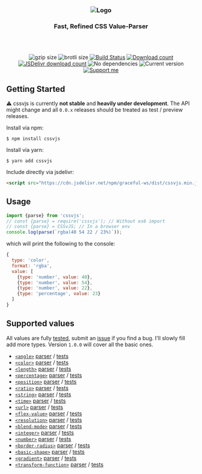 <h3 align="center">
    <img src="https://user-images.githubusercontent.com/30767528/66331928-e7055100-e933-11e9-962b-58d0c4378b26.png" alt="Logo">
</h3>

<h3 align="center">
    Fast, Refined CSS Value-Parser
</h3>

<br/>
<br/>

<p align="center">
  <img alt="gzip size" src="https://img.badgesize.io/https://raw.githubusercontent.com/Simonwep/cssvjs/master/dist/cssvjs.min.js?compression=gzip&style=flat-square">
  <img alt="brotli size" src="https://img.badgesize.io/https://raw.githubusercontent.com/Simonwep/cssvjs/master/dist/cssvjs.min.js?compression=brotli&style=flat-square">
   <a href="https://travis-ci.org/Simonwep/cssvjs"><img
     alt="Build Status"
     src="https://img.shields.io/travis/Simonwep/cssvjs.svg?style=popout-square"></a>
  <a href="https://www.npmjs.com/package/cssvjs"><img
     alt="Download count"
     src="https://img.shields.io/npm/dm/cssvjs.svg?style=popout-square"></a>
  <a href="https://www.jsdelivr.com/package/npm/cssvjs"><img
     alt="JSDelivr download count"
     src="https://data.jsdelivr.com/v1/package/npm/cssvjs/badge"></a>
  <img alt="No dependencies" src="https://img.shields.io/badge/dependencies-none-d41af0.svg?style=popout-square">
  <img alt="Current version"
       src="https://img.shields.io/github/tag/Simonwep/cssvjs.svg?color=f01ab6&label=version&style=flat-square">
  <a href="https://www.patreon.com/simonwep"><img
     alt="Support me"
     src="https://img.shields.io/badge/patreon-support-f01a6c.svg?style=popout-square"></a>
</p>

## Getting Started
⚠ cssvjs is currently **not stable** and **heavily under development**.
The API might change and all `0.0.x` releases should be treated as test / preview releases.

Install via npm:
```shell
$ npm install cssvjs
```

Install via yarn:
```shell
$ yarn add cssvjs
```

Include directly via jsdelivr:
```html
<script src="https://cdn.jsdelivr.net/npm/graceful-ws/dist/cssvjs.min.js"></script>
```

## Usage
```js 
import {parse} from 'cssvjs';
// const {parse} = require('cssvjs'); // Without es6 import
// const {parse} = CSSvJS; // In a browser env
console.log(parse(`rgba(40 54 22 / 23%)`));
```

which will print the following to the console:
```js
{
  type: 'color',
  format: 'rgba',
  value: [
    {type: 'number', value: 40},
    {type: 'number', value: 54},
    {type: 'number', value: 22},
    {type: 'percentage', value: 23}
  ]
}
```

## Supported values
All values are fully [tested](https://github.com/Simonwep/cssvjs/tree/master/test/css), submit an [issue](https://github.com/Simonwep/cssvjs/issues/new) if you find a bug.
I'll slowly fill add more types. Version `1.0.0` will cover all the basic ones.

* [`<angle>`](https://developer.mozilla.org/en-US/docs/Web/CSS/angle) [parser](https://github.com/Simonwep/cssvjs/blob/master/src/lib/ast/css/angle.js) / [tests](https://github.com/Simonwep/cssvjs/blob/master/test/css/angle.test.js)
* [`<color>`](https://developer.mozilla.org/en-US/docs/Web/CSS/color_value) [parser](https://github.com/Simonwep/cssvjs/blob/master/src/lib/ast/css/color) / [tests](https://github.com/Simonwep/cssvjs/blob/master/test/css/color.test.js)
* [`<length>`](https://developer.mozilla.org/en-US/docs/Web/CSS/length) [parser](https://github.com/Simonwep/cssvjs/blob/master/src/lib/ast/css/length.js) / [tests](https://github.com/Simonwep/cssvjs/blob/master/test/css/length.test.js)
* [`<percentage>`](https://developer.mozilla.org/en-US/docs/Web/CSS/percentage) [parser](https://github.com/Simonwep/cssvjs/blob/master/src/lib/ast/css/percentage.js) / [tests](https://github.com/Simonwep/cssvjs/blob/master/test/css/percentage.test.js)
* [`<position>`](https://developer.mozilla.org/en-US/docs/Web/CSS/position_value) [parser](https://github.com/Simonwep/cssvjs/blob/master/src/lib/ast/css/position.js) / [tests](https://github.com/Simonwep/cssvjs/blob/master/test/css/position.test.js)
* [`<ratio>`](https://developer.mozilla.org/en-US/docs/Web/CSS/ratio) [parser](https://github.com/Simonwep/cssvjs/blob/master/src/lib/ast/css/ratio.js) / [tests](https://github.com/Simonwep/cssvjs/blob/master/test/css/ratio.test.js)
* [`<string>`](https://developer.mozilla.org/en-US/docs/Web/CSS/string) [parser](https://github.com/Simonwep/cssvjs/blob/master/src/lib/ast/css/string.js) / [tests](https://github.com/Simonwep/cssvjs/blob/master/test/css/string.test.js)
* [`<time>`](https://developer.mozilla.org/en-US/docs/Web/CSS/time) [parser](https://github.com/Simonwep/cssvjs/blob/master/src/lib/ast/css/time.js) / [tests](https://github.com/Simonwep/cssvjs/blob/master/test/css/time.test.js)
* [`<url>`](https://developer.mozilla.org/en-US/docs/Web/CSS/url) [parser](https://github.com/Simonwep/cssvjs/blob/master/src/lib/ast/css/url.js) / [tests](https://github.com/Simonwep/cssvjs/blob/master/test/css/url.test.js)
* [`<flex-value>`](https://developer.mozilla.org/en-US/docs/Web/CSS/flex_value) [parser](https://github.com/Simonwep/cssvjs/blob/master/src/lib/ast/css/flex-value.js) / [tests](https://github.com/Simonwep/cssvjs/blob/master/test/css/flex-value.test.js)
* [`<resolution>`](https://developer.mozilla.org/en-US/docs/Web/CSS/resolution) [parser](https://github.com/Simonwep/cssvjs/blob/master/src/lib/ast/css/resolution.js) / [tests](https://github.com/Simonwep/cssvjs/blob/master/test/css/resolution.test.js)
* [`<blend-mode>`](https://developer.mozilla.org/en-US/docs/Web/CSS/blend-mode) [parser](https://github.com/Simonwep/cssvjs/blob/master/src/lib/ast/css/blend-mode.js) / [tests](https://github.com/Simonwep/cssvjs/blob/master/test/css/blend-mode.test.js)
* [`<integer>`](https://developer.mozilla.org/en-US/docs/Web/CSS/integer) [parser](https://github.com/Simonwep/cssvjs/blob/master/src/lib/ast/css/integer.js) / [tests](https://github.com/Simonwep/cssvjs/blob/master/test/css/integer.test.js)
* [`<number>`](https://developer.mozilla.org/en-US/docs/Web/CSS/number) [parser](https://github.com/Simonwep/cssvjs/blob/master/src/lib/ast/css/number.js) / [tests](https://github.com/Simonwep/cssvjs/blob/master/test/css/number.test.js)
* [`<border-radius>`](https://developer.mozilla.org/en-US/docs/Web/CSS/border-radius) [parser](https://github.com/Simonwep/cssvjs/blob/master/src/lib/ast/css/border-radius.js) / [tests](https://github.com/Simonwep/cssvjs/blob/master/test/css/border-radius.test.js)
* [`<basic-shape>`](https://developer.mozilla.org/en-US/docs/Web/CSS/basic-shape) [parser](https://github.com/Simonwep/cssvjs/blob/master/src/lib/ast/css/basic-shape) / [tests](https://github.com/Simonwep/cssvjs/blob/master/test/css/basic-shape.test.js)
* [`<gradient>`](https://developer.mozilla.org/en-US/docs/Web/CSS/gradient) [parser](https://github.com/Simonwep/cssvjs/blob/master/src/lib/ast/css/gradient) / [tests](https://github.com/Simonwep/cssvjs/blob/master/test/css/gradient.test.js)
* [`<transform-function>`](https://developer.mozilla.org/en-US/docs/Web/CSS/transform-function) [parser](https://github.com/Simonwep/cssvjs/blob/master/src/lib/ast/css/transform-function) / [tests](https://github.com/Simonwep/cssvjs/blob/master/test/css/transform-function.test.js)
